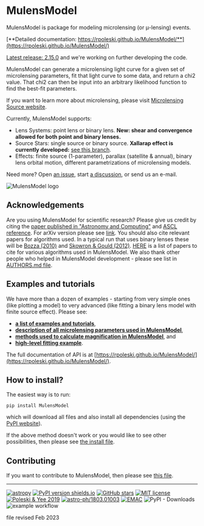 # MulensModel

<dl>MulensModel is package for modeling microlensing (or &mu;-lensing) events. </dl>

<!-- ![example workflow](https://github.com/alpv95/MulensModel/actions/workflows/tests.yml/badge.svg) -->

[**Detailed documentation: https://rpoleski.github.io/MulensModel/**](https://rpoleski.github.io/MulensModel/)

[Latest release: 2.15.0](https://github.com/rpoleski/MulensModel/releases/latest) and we're working on further developing the code.

MulensModel can generate a microlensing light curve for a given set of microlensing parameters, fit that light curve to some data, and return a chi2 value. That chi2 can then be input into an arbitrary likelihood function to find the best-fit parameters.

If you want to learn more about microlensing, please visit [Microlensing Source website](http://microlensing-source.org/).

Currently, MulensModel supports:
* Lens Systems: point lens or binary lens. **New: shear and convergence allowed for both point and binary lenses.**
* Source Stars: single source or binary source. **Xallarap effect is currently developed:** [see this branch](https://github.com/rpoleski/MulensModel/tree/xal).
* Effects: finite source (1-parameter), parallax (satellite & annual), binary lens orbital motion, different parametrizations of microlensing models.

Need more? Open [an issue](https://github.com/rpoleski/MulensModel/issues), start [a discussion](https://github.com/rpoleski/MulensModel/discussions), or send us an e-mail. 

![MulensModel logo](documents/logo/logoMM_crop_4_372x260.png)

## Acknowledgements

Are you using MulensModel for scientific research? Please give us credit by citing the [paper published in "Astronomy and Computing"](https://ui.adsabs.harvard.edu/abs/2019A%26C....26...35P/abstract) and [ASCL reference](http://ascl.net/1803.006). For arXiv version please see [link](https://arxiv.org/abs/1803.01003). You should also cite relevant papers for algorithms used. In a typical run that uses binary lenses these will be [Bozza (2010)](https://ui.adsabs.harvard.edu/abs/2010MNRAS.408.2188B/abstract) and [Skowron & Gould (2012)](https://ui.adsabs.harvard.edu/abs/2012arXiv1203.1034S/abstract). [HERE](documents/papers_to_cite.md) is a list of papers to cite for various algorithms used in MulensModel. We also thank other people who helped in MulensModel development - please see list in [AUTHORS.md file](AUTHORS.md).


## Examples and tutorials

We have more than a dozen of examples - starting from very simple ones (like plotting a model) to very advanced (like fitting a binary lens model with finite source effect). Please see:
* [**a list of examples and tutorials**](documents/examples_list.md),
* [**description of all microlensing parameters used in MulensModel**](documents/parameter_names.pdf),
* [**methods used to calculate magnification in MulensModel**](documents/magnification_methods.pdf), and
* [**high-level fitting example**](examples/example_16).

The full documentation of API is at [https://rpoleski.github.io/MulensModel/](https://rpoleski.github.io/MulensModel/).

## How to install?

The easiest way is to run:
```
pip install MulensModel
```
which will download all files and also install all dependencies (using the [PyPI website](https://pypi.org/project/MulensModel/)).

If the above method doesn't work or you would like to see other possibilities, then please see [the install file](documents/install.md).

## Contributing

If you want to contribute to MulensModel, then please see [this file](CONTRIBUTING.md).

---
[![astropy](http://img.shields.io/badge/powered%20by-AstroPy-orange.svg?style=flat)](http://www.astropy.org/) 
[![PyPI version shields.io](https://img.shields.io/pypi/v/MulensModel.svg)](https://pypi.python.org/pypi/MulensModel/) 
[![GitHub stars](https://badgen.net/github/stars/rpoleski/MulensModel)](https://GitHub.com/rpoleski/MulensModel/stargazers/) 
[![MIT license](https://img.shields.io/badge/License-MIT-blue.svg)](https://lbesson.mit-license.org/) 
[![Poleski & Yee 2019](https://img.shields.io/badge/ADS-Poleski%20%26%20Yee%202019-brightgreen.svg)](https://ui.adsabs.harvard.edu/abs/2019A%26C....26...35P/abstract)
[![astro-ph/1803.01003](https://img.shields.io/badge/astro--ph-1803.01003-brightgreen.svg)](https://arxiv.org/abs/1803.01003)
[![EMAC](https://img.shields.io/badge/EMAC-2207--125-blue)](https://emac.gsfc.nasa.gov?cid=2207-125)
![PyPI - Downloads](https://img.shields.io/pypi/dm/MulensModel)
![example workflow](https://github.com/rpoleski/MulensModel/actions/workflows/python-app.yml/badge.svg)

file revised Feb 2023

